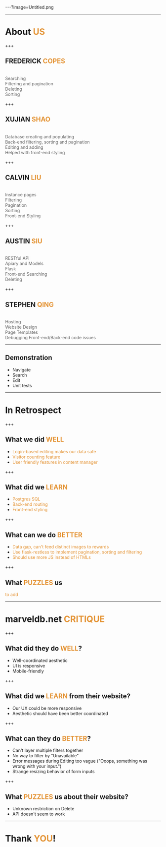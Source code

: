 ---?image=Untitled.png

---

# About <span style="color: #e49436; text-transform: none">US</span>

+++

## FREDERICK <span style="color: #e49436">COPES</span>
<br>
<span style="color: #666666"> Searching</span>
<br>
<span style="color: #666666"> Filtering and pagination</span>
<br>
<span style="color: #666666"> Deleting</span>
<br>
<span style="color: #666666"> Sorting</span>

+++

## XUJIAN <span style="color: #e49436">SHAO</span>
<br>
<span style="color: #666666"> Database creating and populating</span>
<br>
<span style="color: #666666"> Back-end filtering, sorting and pagination</span>
<br>
<span style="color: #666666"> Editing and adding</span>
<br>
<span style="color: #666666"> Helped with front-end styling</span>

+++

##  CALVIN <span style="color: #e49436">LIU</span>
<br>
<span style="color: #666666">Instance pages</span>
<br>
<span style="color: #666666">Filtering </span>
<br>
<span style="color: #666666">Pagination </span>
<br>
<span style="color: #666666">Sorting </span>
<br>
<span style="color: #666666">Front-end Styling</span>

+++

## AUSTIN <span style="color: #e49436">SIU</span>
<br>
<span style="color: #666666">RESTful API</span>
<br>
<span style="color: #666666">Apiary and Models</span>
<br>
<span style="color: #666666">Flask</span>
<br>
<span style="color: #666666">Front-end Searching</span>
<br>
<span style="color: #666666">Deleting</span>

+++

## STEPHEN <span style="color: #e49436">QING</span>
<br>
<span style="color: #666666">Hosting</span>
<br>
<span style="color: #666666">Website Design</span>
<br>
<span style="color: #666666">Page Templates</span>
<br>
<span style="color: #666666">Debugging Front-end/Back-end code issues</span>

---

## Demonstration

- Navigate
- Search
- Edit
- Unit tests

---

# In Retrospect

+++

## <span style="color: #">What we did <span style="color: #e49436">WELL</span></span>

- <span style="color: #e49436">Login-based editing makes our data safe</span>
- <span style="color: #e49436">Visitor counting feature</span>
- <span style="color: #e49436">User friendly features in content manager</span>

+++

## <span style="color: #">What did we <span style="color: #e49436">LEARN</span></span>

- <span style="color: #e49436">Postgres SQL</span>
- <span style="color: #e49436">Back-end routing</span>
- <span style="color: #e49436">Front-end styling</span>

+++

## <span style="color: #">What can we do <span style="color: #e49436">BETTER</span></span>
- <span style="color: #e49436">Data gap, can't feed distinct images to rewards</span>
- <span style="color: #e49436">Use flask-restless to implement pagination, sorting and filtering</span>
- <span style="color: #e49436">Should use more JS instead of HTMLs</span>

+++

## <span style="color: #">What <span style="color: #e49436">PUZZLES</span> us</span>
<span style="color: #e49436">to add</span>

---

# marveldb.net <span style="color: #e49436">CRITIQUE</span>

+++

## <span style="color: #">What did they do <span style="color: #e49436">WELL</span>?</span>
- Well-coordinated aesthetic
- UI is responsive
- Mobile-friendly

+++

## <span style="color: #"> What did we <span style="color: #e49436">LEARN</span> from their website?
- Our UX could be more responsive
- Aesthetic should have been better coordinated

+++

## <span style="color: #">What can they do <span style="color: #e49436">BETTER</span>?</span>
- Can't layer multiple filters together
- No way to filter by "Unavailable"
- Error messages during Editing too vague ("Ooops, something was wrong with your input.")
- Strange resizing behavior of form inputs

+++

## <span style="color: #">What <span style="color: #e49436">PUZZLES</span> us about their website?</span>
- Unknown restriction on Delete
- API doesn't seem to work

---

# Thank <span style="color: #e49436">YOU</span>!
